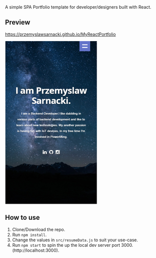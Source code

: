 

A simple SPA Portfolio template for developer/designers built with React.

## Preview

https://przemyslawsarnacki.github.io/MyReactPortfolio


![](./portfolio.png)

## How to use
1. Clone/Download the repo.
2. Run  ``` npm install ```.
3. Change the values in ```src/resumeData.js``` to suit your use-case.
4. Run ```npm start``` to spin the up the local dev server port 3000.(http://localhost:3000).
